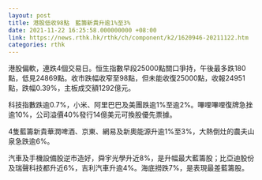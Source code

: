 ```yaml
---
layout: post
title: 港股低收98點　藍籌新貴升逾1%至3%
date: 2021-11-22 16:25:58.000000000 +08:00
link: https://news.rthk.hk/rthk/ch/component/k2/1620946-20211122.htm
categories: rthk
---
```


港股偏軟，連跌4個交易日。恒生指數早段25000點關口爭持，午後最多跌180點，低見24869點。收市跌幅收窄至98點，但未能收復25000點，收報24951點，跌幅0.39%，主板成交額1292億元。

科技指數跌逾0.7%，小米、阿里巴巴及美團跌逾1%至逾2%。嗶哩嗶哩復牌急挫逾10%，公司溢價40%發行14億美元可換股優先票據。

4隻藍籌新貴華潤啤酒、京東、網易及新奧能源升逾1%至3%，大熱倒灶的農夫山泉急跌逾6%。

汽車及手機設備股逆市造好，舜宇光學升近8%，是升幅最大藍籌股；比亞迪股份及瑞聲科技都升近6%，吉利汽車升逾4%。海底撈跌7%，是表現最差藍籌股。
